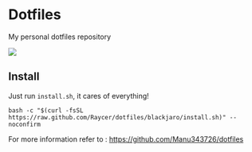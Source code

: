 # Dotfiles

My personal dotfiles repository

![](https://raw.githubusercontent.com/Raycer/dotfiles/master/dotfiles.png)

## Install

Just run `install.sh`, it cares of everything!

    bash -c "$(curl -fsSL https://raw.github.com/Raycer/dotfiles/blackjaro/install.sh)" --noconfirm

For more information refer to : https://github.com/Manu343726/dotfiles
